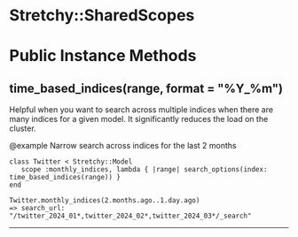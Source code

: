 # Stretchy::SharedScopes [](#module-Stretchy::SharedScopes) [](#top)

    

# Public Instance Methods

      
## time_based_indices(range, format = "%Y_%m") [](#method-i-time_based_indices)
         
Helpful when you want to search across multiple indices when there are 
many indices for a given model. It significantly reduces the load on the cluster. 

@example Narrow search across indices for the last 2 months

    class Twitter < Stretchy::Model
       scope :monthly_indices, lambda { |range| search_options(index: time_based_indices(range)) }
    end 

    Twitter.monthly_indices(2.months.ago..1.day.ago)
    => search_url:  "/twitter_2024_01*,twitter_2024_02*,twitter_2024_03*/_search"   
        
---

